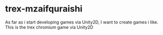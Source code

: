 # trex-mzaifquraishi
As far as i start developing games via Unity2D, I want to create games i like. This is the trex chromium game via Unity2D 
